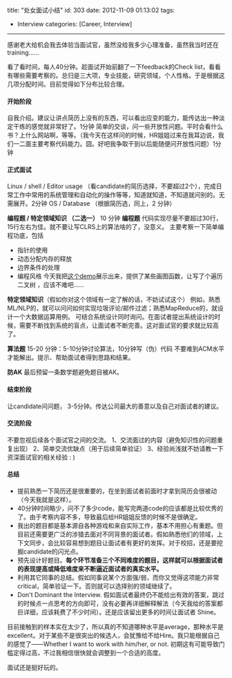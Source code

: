 title: "处女面试小结"
id: 303
date: 2012-11-09 01:13:02
tags: 
- Interview
categories: [Career, Interview]
---

感谢老大给机会我去体验当面试官，虽然没给我多少心理准备，虽然我当时还在training……

看了看时间，每人40分钟。趁面试开始前翻了一下feedback的Check list，看看有哪些需要考察的。总归是三大项，专业技能，研究领域，个人性格。于是根据这几项分配时间。目前觉得如下分布比较合理。

#### 开始阶段

自我介绍。建议让讲点简历上没有的东西，可以看出应变的能力，能传达出一种淡定干练的感觉就非常好了。1分钟
简单的交谈，问一些开放性问题。平时会看什么书？上什么网站啊，等等。（我今天在这样问的时候，HR姐姐过来在我耳边说，我们一二面主要考察代码能力。囧。好吧我争取干到以后能随便问开放性问题）1分钟

<!--more-->

#### 正式面试

Linux / shell / Editor usage （看candidate的简历选择，不要超过2个），完成日常工作中常用的系统管理和自动化的操作等等，知道就知道，不知道就问别的。无需展开。2分钟
OS / Database （根据简历选，同上，2 分钟）

**编程题 / 特定领域知识 （二选一）**
10 分钟
**编程题**
代码实现尽量不要超过30行，15行左右为佳。就不要让写CLRS上的算法啥的了，没意义。
主要考察一下简单编程功底，包括

*   指针的使用
*   动态分配内存的释放
*   边界条件的处理
*   编程风格
今天我把[这个demo](http://www.hectorinsane.com/blog/?p=181 "树形递归")展示出来，提供了某些画图函数，让写了个遍历二叉树 ，应该不难吧……

**特定领域知识**（假如你对这个领域有一定了解的话，不妨试试这个）
例如，熟悉ML/NLP的，就可以问问如何实现垃圾评论/邮件过滤；熟悉MapReduce的，就设计一个大数据运算用例。
可结合系统设计同时询问。在面试者提出系统设计的时候，需要不断找到系统的盲点，让面试者不断完善。这对面试官的要求就比较高了。

**算法题**
15-20 分钟：5-10分钟讨论算法，10分钟写（伪）代码
不要难到ACM水平才能解出。提示、帮助面试者得到思路和结果。

**防AK**
最后预留一条数学题避免题目被AK。

#### 结束阶段

让candidate问问题， 3-5分钟。传达公司最大的善意以及自己对面试者的建议。

#### 交流阶段

不要忽视后续各个面试官之间的交流。
1、交流面过的内容（避免知识性的问题重复出现）
2、简单交流优缺点（用于后续简单验证）
3、经验尚浅就不妨请教一下资深面试官的相关经验 : )

#### 总结

*   提前熟悉一下简历还是很重要的，在坐到面试者前面时才拿到简历会很被动（今天我就是这样）。
*   40分钟时间略少，问不了多少code，能写完两道code的应该都是比较优秀的了。由于考察内容不多，导致最后给HR姐姐反馈的时候不是很确定。
*   我出的题目都是基本源自各种游戏和来自实际工作，基本不用担心有重题。但目前还需要更广泛的涉猎去面对不同背景的面试者。假如熟悉他们的领域，上下文同步，会比较容易想到题目让面试者有更好的发挥。对于校招，还是要挖掘candidate的闪光点。
*   预先设计好题目。**每个环节准备三个不同难度的题目，这样就可以根据面试者的表现提高或降低难度来不断逼近面试者的真实水平。**
*   利用其它同事的总结。假如同事说某个方面强/弱，而你又觉得这项能力非常critical，简单验证一下。否则就可以选择别的领域继续了。
*   Don't Dominant the Interview. 假如面试者最终仍不能给出有效的答案，跳过的时候点一点思考的方向即可，没有必要再详细解释解法（今天我给的答案都巨详细，应该耗费了不少时间）。还是应该留出更多的时间让面试者 Shine。

目前接触到的样本实在太少了，所以真的不知道哪种水平是average，那种水平是excellent。对于某些不是很突出的候选人，会犹豫给不给Hire。我只能根据自己的感觉了——Whether I want to work with him/her, or not. 初期这有可能导致门槛定得过高，不过我相信很快就会调整到一个合适的高度。

面试还是挺好玩的。
